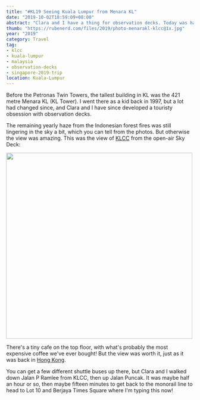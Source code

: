 ```yaml
---
title: "#KL19 Seeing Kuala Lumpur from Menara KL"
date: "2019-10-02T18:59:09+08:00"
abstract: "Clara and I have a thing for observation decks. Today was hazy as all hell, but still worth it."
thumb: "https://rubenerd.com/files/2019/photo-menarakl-klcc@1x.jpg"
year: "2019"
category: Travel
tag:
- klcc
- kuala-lumpur
- malaysia
- observation-decks
- singapore-2019-trip
location: Kuala-Lumpur
---
```

Before the Petronas Twin Towers, the tallest building in KL was the 421 metre Menara KL (KL Tower). I went there as a kid back in 1997, but a lot had changed since, and Clara and I have since developed a touristy obsession with observation decks.

The remaining yearly haze from the Indonesian forest fires was still lingering in the sky a bit, which you can tell from the photos. But otherwise the view was amazing. This was the view of [KLCC](https://en.wikipedia.org/wiki/Kuala_Lumpur_City_Centre) from the open-air Sky Deck:

<p><img src="https://rubenerd.com/files/2019/photo-menarakl-klcc@1x.jpg" srcset="https://rubenerd.com/files/2019/photo-menarakl-klcc@1x.jpg 1x, https://rubenerd.com/files/2019/photo-menarakl-klcc@2x.jpg 2x" alt="" style="width:500px" /></p>

There's a tiny cafe on the top floor, with what's probably the most expensive coffee we've ever bought! But the view was worth it, just as it was back in [Hong Kong](https://rubenerd.com/the-best-blog-cafe-in-the-world/).

You can get a few different shuttle buses up there, but Clara and I walked down Jalan P Ramlee from KLCC, then up Jalan Puncak. It was maybe half an hour or so, then maybe fifteen minutes to get back to the monorail line to head to Lot 10 and Berjaya Times Square where I'm typing this now!

